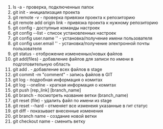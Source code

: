 1. ls -a - проверка, подключенных папок
2. git init - инициализация проекта
3. git remote -v - проверка привязки проекта к репозиторию
4. git remote add origin link - привязка проекта к нужному репозиторию
5. git config - доступные команды настроек
6. git config --list - список установленных настроек
7. git config user.name '' - установка/получение имени пользователя
8. git config user.email '' - установка/получение электронной почты пользователя
9. git status - отоброжение измененных/новых файлов
10. git add(files) - добавление файлов для записи по имени в подготовительную область
11. git add . - добавление всех файлов в stage
12. git commit -m "comment" - запись файлов в GIT
13. git log - подробная информация о комитах
14. git log --oneline - краткая информация о комитах
15. git push [rep_link] [branch_name]
16. git branch - посмотреть название ветки (branch_name)
17. git reset (file) - удалить файл по имени из stage
18. git reset --hard - отменяет все изменеия указанные в гит статус
19. git diff - показывает внесенные изменения
20. git branch name - создание новой ветки
21. git checkout name - сменить ветку